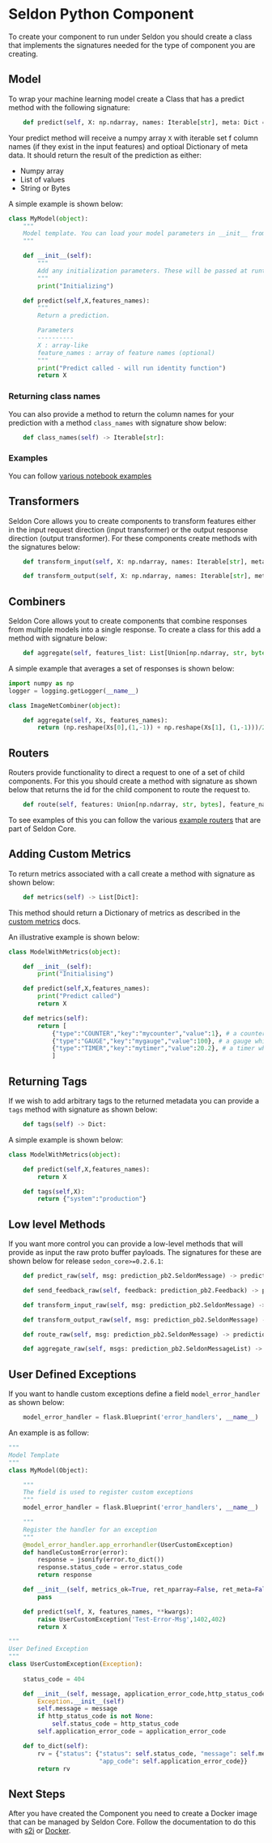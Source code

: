 # Seldon Python Component

To create your component to run under Seldon you should create a class that implements the signatures needed for the type of component you are creating.

## Model

To wrap your machine learning model create a Class that has a predict method with the following signature:

```python
    def predict(self, X: np.ndarray, names: Iterable[str], meta: Dict = None) -> Union[np.ndarray, List, str, bytes]:
```

Your predict method will receive a numpy array `X` with iterable set f column names (if they exist in the input features) and optioal Dictionary of meta data. It should return the result of the prediction as either:

  * Numpy array
  * List of values
  * String or Bytes

A simple example is shown below:

```python
class MyModel(object):
    """
    Model template. You can load your model parameters in __init__ from a location accessible at runtime
    """

    def __init__(self):
        """
        Add any initialization parameters. These will be passed at runtime from the graph definition parameters defined in your seldondeployment kubernetes resource manifest.
        """
        print("Initializing")

    def predict(self,X,features_names):
        """
        Return a prediction.

        Parameters
        ----------
        X : array-like
        feature_names : array of feature names (optional)
        """
        print("Predict called - will run identity function")
        return X
```

### Returning class names

You can also provide a method to return the column names for your prediction with a method `class_names` with signature show below:

```python
    def class_names(self) -> Iterable[str]:
```


### Examples

  You can follow [various notebook examples](../examples/notebooks.html)

## Transformers

Seldon Core allows you to create components to transform features either in the input request direction (input transformer) or the output response direction (output transformer). For these components create methods with the signatures below:

```python
    def transform_input(self, X: np.ndarray, names: Iterable[str], meta: Dict = None) -> Union[np.ndarray, List, str, bytes]:

    def transform_output(self, X: np.ndarray, names: Iterable[str], meta: Dict = None) -> Union[np.ndarray, List, str, bytes]:
```

## Combiners

Seldon Core allows yout to create components that combine responses from multiple models into a single response. To create a class for this add a method with signature below:

```python
    def aggregate(self, features_list: List[Union[np.ndarray, str, bytes]], feature_names_list: List) -> Union[np.ndarray, List, str, bytes]:
```

A simple example that averages a set of responses is shown below:

```python
import numpy as np
logger = logging.getLogger(__name__)

class ImageNetCombiner(object):

    def aggregate(self, Xs, features_names):
        return (np.reshape(Xs[0],(1,-1)) + np.reshape(Xs[1], (1,-1)))/2.0
```

## Routers
Routers provide functionality to direct a request to one of a set of child components. For this you should create a method with signature as shown below that returns the id for the child component to route the request to.

```python
    def route(self, features: Union[np.ndarray, str, bytes], feature_names: Iterable[str]) -> int:
```

To see examples of this you can follow the various [example routers](https://github.com/SeldonIO/seldon-core/tree/master/components/routers) that are part of Seldon Core.

## Adding Custom Metrics
To return metrics associated with a call create a method with signature as shown below:

```python
    def metrics(self) -> List[Dict]:
```

This method should return a Dictionary of metrics as described in the [custom metrics](../analytics/custom_metrics.md) docs.

An illustrative example is shown below:

```python
class ModelWithMetrics(object):

    def __init__(self):
        print("Initialising")

    def predict(self,X,features_names):
        print("Predict called")
        return X

    def metrics(self):
        return [
            {"type":"COUNTER","key":"mycounter","value":1}, # a counter which will increase by the given value
            {"type":"GAUGE","key":"mygauge","value":100}, # a gauge which will be set to given value
            {"type":"TIMER","key":"mytimer","value":20.2}, # a timer which will add sum and count metrics - assumed millisecs
            ]

```

## Returning Tags
If we wish to add arbitrary tags to the returned metadata you can provide a `tags` method with signature as shown below:

```python
    def tags(self) -> Dict:
```

A simple example is shown below:

```python
class ModelWithMetrics(object):

    def predict(self,X,features_names):
        return X

    def tags(self,X):
    	return {"system":"production"}
```




## Low level Methods
If you want more control you can provide a low-level methods that will provide as input the raw proto buffer payloads. The signatures for these are shown below for release `sedon_core>=0.2.6.1`:

```python
    def predict_raw(self, msg: prediction_pb2.SeldonMessage) -> prediction_pb2.SeldonMessage:

    def send_feedback_raw(self, feedback: prediction_pb2.Feedback) -> prediction_pb2.SeldonMessage:

    def transform_input_raw(self, msg: prediction_pb2.SeldonMessage) -> prediction_pb2.SeldonMessage:

    def transform_output_raw(self, msg: prediction_pb2.SeldonMessage) -> prediction_pb2.SeldonMessage:

    def route_raw(self, msg: prediction_pb2.SeldonMessage) -> prediction_pb2.SeldonMessage:

    def aggregate_raw(self, msgs: prediction_pb2.SeldonMessageList) -> prediction_pb2.SeldonMessage:
```

## User Defined Exceptions
If you want to handle custom exceptions define a field `model_error_handler` as shown below:
```python
    model_error_handler = flask.Blueprint('error_handlers', __name__)
```
An example is as follow:

```python
"""
Model Template
"""
class MyModel(Object):

    """
    The field is used to register custom exceptions
    """
    model_error_handler = flask.Blueprint('error_handlers', __name__)

    """
    Register the handler for an exception
    """
    @model_error_handler.app_errorhandler(UserCustomException)
    def handleCustomError(error):
        response = jsonify(error.to_dict())
        response.status_code = error.status_code
        return response

    def __init__(self, metrics_ok=True, ret_nparray=False, ret_meta=False):
        pass

    def predict(self, X, features_names, **kwargs):
        raise UserCustomException('Test-Error-Msg',1402,402)
        return X
```

```python
"""
User Defined Exception
"""
class UserCustomException(Exception):
    
    status_code = 404

    def __init__(self, message, application_error_code,http_status_code):
        Exception.__init__(self)
        self.message = message
        if http_status_code is not None:
            self.status_code = http_status_code
        self.application_error_code = application_error_code

    def to_dict(self):
        rv = {"status": {"status": self.status_code, "message": self.message,
                         "app_code": self.application_error_code}}
        return rv

```


## Next Steps

After you have created the Component you need to create a Docker image that can be managed by Seldon Core. Follow the documentation to do this with [s2i](./python_wrapping_s2i.md) or [Docker](./python_wrapping_docker.md).



